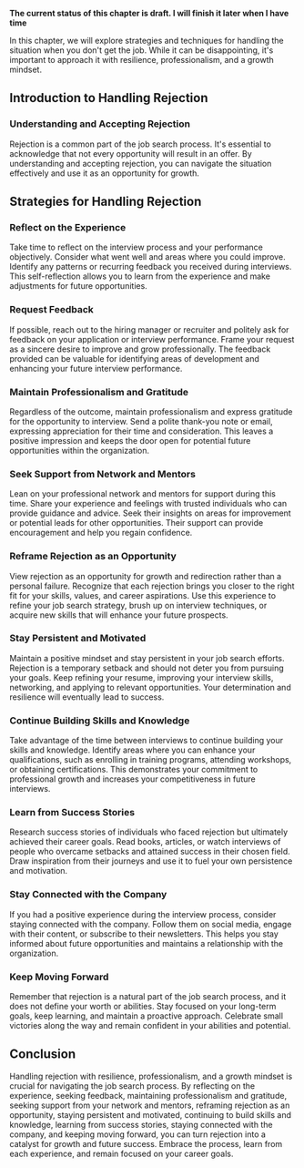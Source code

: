 **The current status of this chapter is draft. I will finish it later when I have time**

In this chapter, we will explore strategies and techniques for handling the situation when you don't get the job. While it can be disappointing, it's important to approach it with resilience, professionalism, and a growth mindset.

Introduction to Handling Rejection
----------------------------------

### Understanding and Accepting Rejection

Rejection is a common part of the job search process. It's essential to acknowledge that not every opportunity will result in an offer. By understanding and accepting rejection, you can navigate the situation effectively and use it as an opportunity for growth.

Strategies for Handling Rejection
---------------------------------

### Reflect on the Experience

Take time to reflect on the interview process and your performance objectively. Consider what went well and areas where you could improve. Identify any patterns or recurring feedback you received during interviews. This self-reflection allows you to learn from the experience and make adjustments for future opportunities.

### Request Feedback

If possible, reach out to the hiring manager or recruiter and politely ask for feedback on your application or interview performance. Frame your request as a sincere desire to improve and grow professionally. The feedback provided can be valuable for identifying areas of development and enhancing your future interview performance.

### Maintain Professionalism and Gratitude

Regardless of the outcome, maintain professionalism and express gratitude for the opportunity to interview. Send a polite thank-you note or email, expressing appreciation for their time and consideration. This leaves a positive impression and keeps the door open for potential future opportunities within the organization.

### Seek Support from Network and Mentors

Lean on your professional network and mentors for support during this time. Share your experience and feelings with trusted individuals who can provide guidance and advice. Seek their insights on areas for improvement or potential leads for other opportunities. Their support can provide encouragement and help you regain confidence.

### Reframe Rejection as an Opportunity

View rejection as an opportunity for growth and redirection rather than a personal failure. Recognize that each rejection brings you closer to the right fit for your skills, values, and career aspirations. Use this experience to refine your job search strategy, brush up on interview techniques, or acquire new skills that will enhance your future prospects.

### Stay Persistent and Motivated

Maintain a positive mindset and stay persistent in your job search efforts. Rejection is a temporary setback and should not deter you from pursuing your goals. Keep refining your resume, improving your interview skills, networking, and applying to relevant opportunities. Your determination and resilience will eventually lead to success.

### Continue Building Skills and Knowledge

Take advantage of the time between interviews to continue building your skills and knowledge. Identify areas where you can enhance your qualifications, such as enrolling in training programs, attending workshops, or obtaining certifications. This demonstrates your commitment to professional growth and increases your competitiveness in future interviews.

### Learn from Success Stories

Research success stories of individuals who faced rejection but ultimately achieved their career goals. Read books, articles, or watch interviews of people who overcame setbacks and attained success in their chosen field. Draw inspiration from their journeys and use it to fuel your own persistence and motivation.

### Stay Connected with the Company

If you had a positive experience during the interview process, consider staying connected with the company. Follow them on social media, engage with their content, or subscribe to their newsletters. This helps you stay informed about future opportunities and maintains a relationship with the organization.

### Keep Moving Forward

Remember that rejection is a natural part of the job search process, and it does not define your worth or abilities. Stay focused on your long-term goals, keep learning, and maintain a proactive approach. Celebrate small victories along the way and remain confident in your abilities and potential.

Conclusion
----------

Handling rejection with resilience, professionalism, and a growth mindset is crucial for navigating the job search process. By reflecting on the experience, seeking feedback, maintaining professionalism and gratitude, seeking support from your network and mentors, reframing rejection as an opportunity, staying persistent and motivated, continuing to build skills and knowledge, learning from success stories, staying connected with the company, and keeping moving forward, you can turn rejection into a catalyst for growth and future success. Embrace the process, learn from each experience, and remain focused on your career goals.
